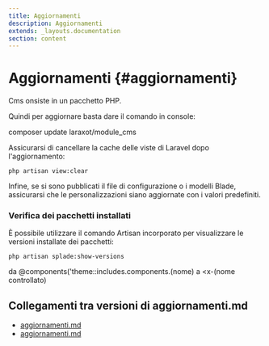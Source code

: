 ```yaml
---
title: Aggiornamenti
description: Aggiornamenti
extends: _layouts.documentation
section: content
---
```


# Aggiornamenti {#aggiornamenti}

Cms onsiste in un pacchetto PHP.

Quindi per aggiornare basta dare il comando in console:

composer update laraxot/module_cms

Assicurarsi di cancellare la cache delle viste di Laravel dopo l'aggiornamento:

```console
php artisan view:clear
```

Infine, se si sono pubblicati il file di configurazione o i modelli Blade, assicurarsi che le personalizzazioni siano aggiornate con i valori predefiniti.

### Verifica dei pacchetti installati

È possibile utilizzare il comando Artisan incorporato per visualizzare le versioni installate dei pacchetti:

```console
php artisan splade:show-versions
```


da   @components('theme::includes.components.(nome)
a <x-(nome controllato)
## Collegamenti tra versioni di aggiornamenti.md
* [aggiornamenti.md](laravel/Modules/Chart/project_docs/aggiornamenti.md)
* [aggiornamenti.md](laravel/Modules/Cms/project_docs/aggiornamenti.md)

